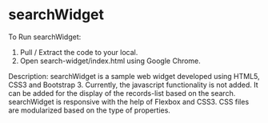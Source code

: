 # searchWidget

To Run searchWidget:
  1. Pull / Extract the code to your local.
  2. Open search-widget/index.html using Google Chrome.

Description:
  searchWidget is a sample web widget developed using HTML5, CSS3 and Bootstrap 3.
  Currently, the javascript functionality is not added. It can be added for the display of the records-list based on the search.
  searchWidget is responsive with the help of Flexbox and CSS3.
  CSS files are modularized based on the type of properties.
